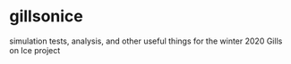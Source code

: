 # gillsonice
simulation tests, analysis, and other useful things for the winter 2020 Gills on Ice project
